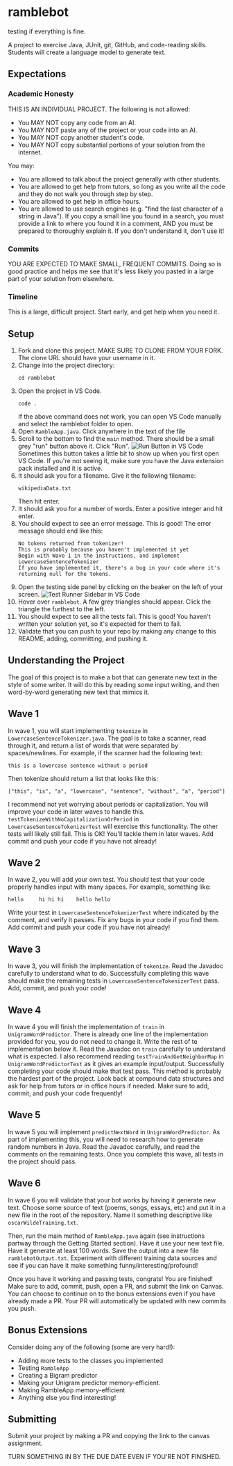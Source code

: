 # ramblebot

testing if everything is fine.

A project to exercise Java, JUnit, git, GitHub, and code-reading skills. Students will create a language model to generate text.

## Expectations

### Academic Honesty

THIS IS AN INDIVIDUAL PROJECT. The following is not allowed:
- You MAY NOT copy any code from an AI.
- You MAY NOT paste any of the project or your code into an AI.
- You MAY NOT copy another student's code.
- You MAY NOT copy substantial portions of your solution from the internet.

You may:
- You are allowed to talk about the project generally with other students.
- You are allowed to get help from tutors, so long as you write all the code and they do not walk you through step by step.
- You are allowed to get help in office hours.
- You are allowed to use search engines (e.g. "find the last character of a string in Java"). If you copy a small line you found in a search, you must provide a link to where you found it in a comment, AND you must be prepared to thoroughly explain it. If you don't understand it, don't use it!

### Commits

YOU ARE EXPECTED TO MAKE SMALL, FREQUENT COMMITS. Doing so is good practice and helps me see that it's less likely you pasted in a large part of your solution from elsewhere.

### Timeline
This is a large, difficult project. Start early, and get help when you need it.

## Setup

1. Fork and clone this project. MAKE SURE TO CLONE FROM YOUR FORK. The clone URL should have your username in it.
1. Change into the project directory:
    ```
    cd ramblebot
    ```
1. Open the project in VS Code.
    ```
    code .
    ```
    If the above command does not work, you can open VS Code manually and select the ramblebot folder to open.
1. Open `RambleApp.java`. Click anywhere in the text of the file
1. Scroll to the bottom to find the `main` method. There should be a small grey "run" button above it. Click "Run".
![Run Button in VS Code](images/run_button.png)
Sometimes this button takes a little bit to show up when you first open VS Code. If you're not seeing it, make sure you have the Java extension pack installed and it is active.
1. It should ask you for a filename. Give it the following filename:
    ```
    wikipediaData.txt
    ```
    Then hit enter.
1. It should ask you for a number of words. Enter a positive integer and hit enter.
1. You should expect to see an error message. This is good! The error message should end like this:
    ```
    No tokens returned from tokenizer!
    This is probably because you haven't implemented it yet
    Begin with Wave 1 in the instructions, and implement LowercaseSentenceTokenizer
    If you have implemented it, there's a bug in your code where it's returning null for the tokens.
    ```
1. Open the testing side panel by clicking on the beaker on the left of your screen. ![Test Runner Sidebar in VS Code](images/test_runner.png)
1. Hover over `ramblebot`. A few grey triangles should appear. Click the triangle the furthest to the left.
1. You should expect to see all the tests fail. This is good! You haven't written your solution yet, so it's expected for them to fail.
1. Validate that you can push to your repo by making any change to this README, adding, committing, and pushing it.

## Understanding the Project

The goal of this project is to make a bot that can generate new text in the style of some writer. It will do this by reading some input writing, and then word-by-word generating new text that mimics it.

## Wave 1
In wave 1, you will start implementing `tokenize` in `LowercaseSentenceTokenizer.java`. The goal is to take a scanner, read through it, and return a list of words that were separated by spaces/newlines. For example, if the scanner had the following text:
```
this is a lowercase sentence without a period
```
Then tokenize should return a list that looks like this:
```
["this", "is", "a", "lowercase", "sentence", "without", "a", "period"]
```

I recommend not yet worrying about periods or capitalization. You will improve your code in later waves to handle this. `testTokenizeWithNoCapitalizationOrPeriod` in `LowercaseSentenceTokenizerTest` will exercise this functionality. The other tests will likely still fail. This is OK! You'll tackle them in later waves. Add commit and push your code if you have not already!

## Wave 2
In wave 2, you will add your own test. You should test that your code properly handles input with many spaces. For example, something like: 
```
hello     hi hi hi    hello hello
```
Write your test in `LowercaseSentenceTokenizerTest` where indicated by the comment, and verify it passes. Fix any bugs in your code if you find them. Add commit and push your code if you have not already!

## Wave 3
In wave 3, you will finish the implementation of `tokenize`. Read the Javadoc carefully to understand what to do. Successfully completing this wave should make the remaining tests in `LowercaseSentenceTokenizerTest` pass. Add, commit, and push your code!

## Wave 4
In wave 4 you will finish the implementation of `train` in `UnigramWordPredictor`. There is already one line of the implementation provided for you, you do not need to change it. Write the rest of te implementation below it. Read the Javadoc on `train` carefully to understand what is expected. I also recommend reading `testTrainAndGetNeighborMap` in `UnigramWordPredictorTest` as it gives an example input/output. Successfully completing your code should make that test pass. This method is probably the hardest part of the project. Look back at compound data structures and ask for help from tutors or in office hours if needed. Make sure to add, commit, and push your code frequently!

## Wave 5
In wave 5 you will implement `predictNextWord` in `UnigramWordPredictor`. As part of implementing this, you will need to research how to generate random numbers in Java. Read the Javadoc carefully, and read the comments on the remaining tests. Once you complete this wave, all tests in the project should pass.

## Wave 6
In wave 6 you will validate that your bot works by having it generate new text. Choose some source of text (poems, songs, essays, etc) and put it in a new file in the root of the repository. Name it something descriptive like `oscarWildeTraining.txt`.

Then, run the main method of `RambleApp.java` again (see instructions partway through the Getting Started section). Have it use your new text file. Have it generate at least 100 words. Save the output into a new file `ramblebotOutput.txt`. Experiment with different training data sources and see if you can have it make something funny/interesting/profound!

Once you have it working and passing tests, congrats! You are finished! Make sure to add, commit, push, open a PR, and submit the link on Canvas. You can choose to continue on to the bonus extensions even if you have already made a PR. Your PR will automatically be updated with new commits you push.

## Bonus Extensions
Consider doing any of the following (some are very hard!):
- Adding more tests to the classes you implemented
- Testing `RambleApp`
- Creating a Bigram predictor
- Making your Unigram predictor memory-efficient.
- Making RambleApp memory-efficient
- Anything else you find interesting!

## Submitting
Submit your project by making a PR and copying the link to the canvas assignment.

TURN SOMETHING IN BY THE DUE DATE EVEN IF YOU'RE NOT FINISHED.